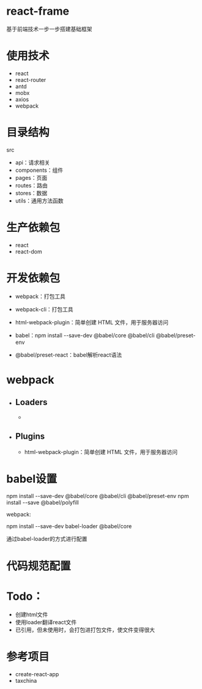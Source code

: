 # react-frame
基于前端技术一步一步搭建基础框架



# 使用技术

- react
- react-router
- antd
- mobx
- axios
- webpack



# 目录结构

src

- api：请求相关
- components：组件
- pages：页面
- routes：路由
- stores：数据
- utils：通用方法函数



# 生产依赖包

- react
- react-dom

# 开发依赖包

- webpack：打包工具
- webpack-cli：打包工具
- html-webpack-plugin：简单创建 HTML 文件，用于服务器访问
- babel：npm install --save-dev @babel/core @babel/cli @babel/preset-env

- @babel/preset-react：babel解析react语法



# webpack

- ## Loaders

  - 

- ## Plugins

  - html-webpack-plugin：简单创建 HTML 文件，用于服务器访问





# babel设置

npm install --save-dev @babel/core @babel/cli @babel/preset-env
npm install --save @babel/polyfill

webpack:

npm install --save-dev babel-loader @babel/core

通过babel-loader的方式进行配置

# 代码规范配置

# Todo：

- 创建html文件
- 使用loader翻译react文件
- 已引用，但未使用时，会打包进打包文件，使文件变得很大



# 参考项目

- create-react-app
- taxchina